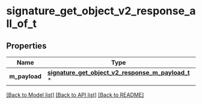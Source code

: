 # signature_get_object_v2_response_all_of_t

## Properties
Name | Type | Description | Notes
------------ | ------------- | ------------- | -------------
**m_payload** | [**signature_get_object_v2_response_m_payload_t**](signature_get_object_v2_response_m_payload.md) \* |  | 

[[Back to Model list]](../README.md#documentation-for-models) [[Back to API list]](../README.md#documentation-for-api-endpoints) [[Back to README]](../README.md)


